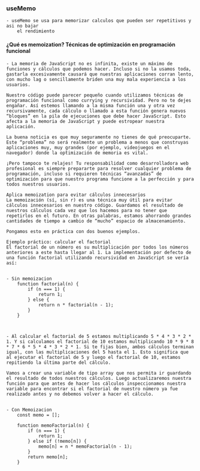 
### useMemo

    - useMemo se usa para memorizar calculos que pueden ser repetitivos y asi no bajar
        el rendimiento




#### ¿Qué es memoization? Técnicas de optimización en programación funcional

    - La memoria de JavaScript no es infinita, existe un máximo de funciones y cálculos que podemos hacer. Incluso si no la usamos toda, gastarla excesivamente causará que nuestras aplicaciones corran lento, con mucho lag o sencillamente briden una muy mala experiencia a los usuarios.

    Nuestro código puede parecer pequeño cuando utilizamos técnicas de programación funcional como currying y recursividad. Pero no te dejes engañar. Así estemos llamando a la misma función una y otra vez recursivamente, cada cálculo o llamado a esta función genera nuevos “bloques” en la pila de ejecuciones que debe hacer JavaScript. Esto afecta a la memoria de JavaScript y puede estropear nuestra aplicación.

    La buena noticia es que muy seguramente no tienes de qué preocuparte. Este “problema” no será realmente un problema a menos que construyas aplicaciones muy, muy grandes (por ejemplo, videojuegos en el navegador) donde la optimización de memoria es vital.

    ¡Pero tampoco te relajes! Tu responsabilidad como desarrolladora web profesional es siempre prepararte para resolver cualquier problema de programación, incluso si requieren técnicas “avanzadas” de optimización para que nuestro programa funcione a la perfección y para todos nuestros usuarios.

    Aplica memoization para evitar cálculos innecesarios
    La memoización (sí, sin r) es una técnica muy útil para evitar cálculos innecesarios en nuestro código. Guardamos el resultado de nuestros cálculos cada vez que los hacemos para no tener que repetirlos en el futuro. En otras palabras, estamos ahorrando grandes cantidades de tiempo a cambio de “mucho” espacio de almacenamiento.

    Pongamos esto en práctica con dos buenos ejemplos.

    Ejemplo práctico: calcular el factorial
    El factorial de un número es su multiplicación por todos los números anteriores a este hasta llegar al 1. La implementación por defecto de una función factorial utilizando recursividad en JavaScript se vería así:


    - Sin memoizacion
        function factorial(n) {
            if (n === 1) {
                return 1;
            } else {
                return n * factorial(n - 1);
            }
        }


    
    - Al calcular el factorial de 5 estamos multiplicando 5 * 4 * 3 * 2 * 1. Y si calculamos el factorial de 10 estamos multiplicando 10 * 9 * 8 * 7 * 6 * 5 * 4 * 3 * 2 * 1. Si te fijas bien, ambos cálculos terminan igual, con las multiplicaciones del 5 hasta el 1. Esto significa que al ejecutar el factorial de 5 y luego el factorial de 10, estamos repitiendo la última parte del cálculo.

    Vamos a crear una variable de tipo array que nos permita ir guardando el resultado de todos nuestros cálculos. Luego actualizaremos nuestra función para que antes de hacer los cálculos inspeccionamos nuestra variable para encontrar si el factorial de nuestro número ya fue realizado antes y no debemos volver a hacer el cálculo.


    - Con Memoizacion
        const memo = [];

        function memoFactorial(n) {
            if (n === 1) {
                return 1;
            } else if (!memo[n]) {
                memo[n] = n * memoFactorial(n - 1);
            }  
            return memo[n];
        }